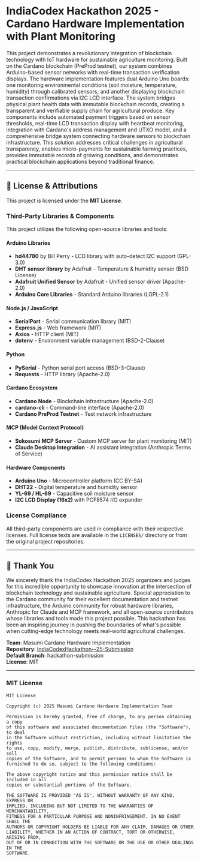 # IndiaCodex Hackathon 2025 - Cardano Hardware Implementation with Plant Monitoring

This project demonstrates a revolutionary integration of blockchain technology with IoT hardware for sustainable agriculture monitoring. Built on the Cardano blockchain (PreProd testnet), our system combines Arduino-based sensor networks with real-time transaction verification displays. The hardware implementation features dual Arduino Uno boards: one monitoring environmental conditions (soil moisture, temperature, humidity) through calibrated sensors, and another displaying blockchain transaction confirmations via I2C LCD interface. The system bridges physical plant health data with immutable blockchain records, creating a transparent and verifiable supply chain for agricultural produce. Key components include automated payment triggers based on sensor thresholds, real-time LCD transaction display with heartbeat monitoring, integration with Cardano's address management and UTXO model, and a comprehensive bridge system connecting hardware sensors to blockchain infrastructure. This solution addresses critical challenges in agricultural transparency, enables micro-payments for sustainable farming practices, provides immutable records of growing conditions, and demonstrates practical blockchain applications beyond traditional finance.

---

## 📜 License & Attributions

This project is licensed under the **MIT License**.

### Third-Party Libraries & Components

This project utilizes the following open-source libraries and tools:

#### **Arduino Libraries**
- **hd44780** by Bill Perry - LCD library with auto-detect I2C support (GPL-3.0)
- **DHT sensor library** by Adafruit - Temperature & humidity sensor (BSD License)
- **Adafruit Unified Sensor** by Adafruit - Unified sensor driver (Apache-2.0)
- **Arduino Core Libraries** - Standard Arduino libraries (LGPL-2.1)

#### **Node.js / JavaScript**
- **SerialPort** - Serial communication library (MIT)
- **Express.js** - Web framework (MIT)
- **Axios** - HTTP client (MIT)
- **dotenv** - Environment variable management (BSD-2-Clause)

#### **Python**
- **PySerial** - Python serial port access (BSD-3-Clause)
- **Requests** - HTTP library (Apache-2.0)

#### **Cardano Ecosystem**
- **Cardano Node** - Blockchain infrastructure (Apache-2.0)
- **cardano-cli** - Command-line interface (Apache-2.0)
- **Cardano PreProd Testnet** - Test network infrastructure

#### **MCP (Model Context Protocol)**
- **Sokosumi MCP Server** - Custom MCP server for plant monitoring (MIT)
- **Claude Desktop Integration** - AI assistant integration (Anthropic Terms of Service)

#### **Hardware Components**
- **Arduino Uno** - Microcontroller platform (CC BY-SA)
- **DHT22** - Digital temperature and humidity sensor
- **YL-69 / HL-69** - Capacitive soil moisture sensor
- **I2C LCD Display (16x2)** with PCF8574 I/O expander

### License Compliance

All third-party components are used in compliance with their respective licenses. Full license texts are available in the `LICENSES/` directory or from the original project repositories.

---

## 🙏 Thank You

We sincerely thank the IndiaCodex Hackathon 2025 organizers and judges for this incredible opportunity to showcase innovation at the intersection of blockchain technology and sustainable agriculture. Special appreciation to the Cardano community for their excellent documentation and testnet infrastructure, the Arduino community for robust hardware libraries, Anthropic for Claude and MCP framework, and all open-source contributors whose libraries and tools made this project possible. This hackathon has been an inspiring journey in pushing the boundaries of what's possible when cutting-edge technology meets real-world agricultural challenges.

**Team**: Masumi Cardano Hardware Implementation  
**Repository**: [IndiaCodexHackathon--25-Submission](https://github.com/DhanushKenkiri/IndiaCodexHackathon--25-Submission)  
**Default Branch**: hackathon-submission  
**License**: MIT

---

### MIT License

```
MIT License

Copyright (c) 2025 Masumi Cardano Hardware Implementation Team

Permission is hereby granted, free of charge, to any person obtaining a copy
of this software and associated documentation files (the "Software"), to deal
in the Software without restriction, including without limitation the rights
to use, copy, modify, merge, publish, distribute, sublicense, and/or sell
copies of the Software, and to permit persons to whom the Software is
furnished to do so, subject to the following conditions:

The above copyright notice and this permission notice shall be included in all
copies or substantial portions of the Software.

THE SOFTWARE IS PROVIDED "AS IS", WITHOUT WARRANTY OF ANY KIND, EXPRESS OR
IMPLIED, INCLUDING BUT NOT LIMITED TO THE WARRANTIES OF MERCHANTABILITY,
FITNESS FOR A PARTICULAR PURPOSE AND NONINFRINGEMENT. IN NO EVENT SHALL THE
AUTHORS OR COPYRIGHT HOLDERS BE LIABLE FOR ANY CLAIM, DAMAGES OR OTHER
LIABILITY, WHETHER IN AN ACTION OF CONTRACT, TORT OR OTHERWISE, ARISING FROM,
OUT OF OR IN CONNECTION WITH THE SOFTWARE OR THE USE OR OTHER DEALINGS IN THE
SOFTWARE.
```
